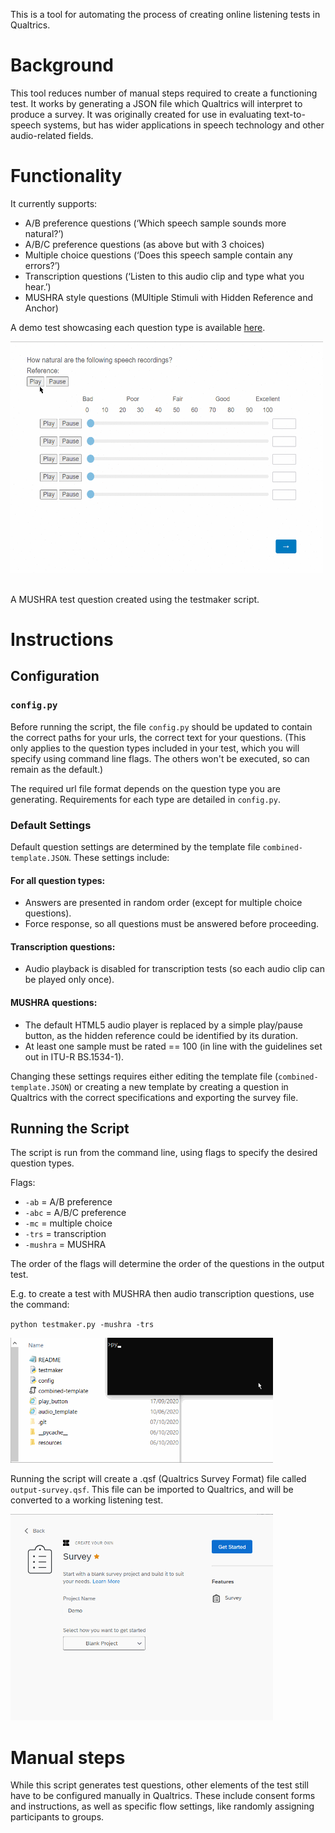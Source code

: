 This is a tool for automating the process of creating online listening tests in Qualtrics.

# Background
This tool reduces number of manual steps required to create a functioning test. It works by generating a JSON file which Qualtrics will interpret to  produce a survey. It was originally created for use in evaluating text-to-speech systems, but has wider applications in speech technology and other audio-related fields.

# Functionality

It currently supports:
- A/B preference questions (‘Which speech sample sounds more natural?’)
- A/B/C preference questions (as above but with 3 choices)
- Multiple choice questions (‘Does this speech sample contain any errors?’)
- Transcription questions (‘Listen to this audio clip and type what you hear.’)
- MUSHRA style questions (MUltiple Stimuli with Hidden Reference and Anchor)

A demo test showcasing each question type is available [here](https://edinburghinformatics.eu.qualtrics.com/jfe/form/SV_01EWlEINsQDssVD).

<img src="https://raw.githubusercontent.com/evelyndjwilliams/readme-gifs/main/finished-testmaker.gif" width="500" height="370">


<br>A MUSHRA test question created using the testmaker script.

# Instructions
## Configuration

### `config.py`
Before running the script, the file `config.py` should be updated to contain the correct paths for your urls, the correct text for your questions.
(This only applies to the question types included in your test, which you will specify using command line flags. The others won't be executed, so can remain as the default.)

The required url file format depends on the question type you are generating. Requirements for each type are detailed in `config.py`.

### Default Settings
Default question settings are determined by the template file `combined-template.JSON`. These settings include:

#### For all question types:
- Answers are presented in random order (except for multiple choice questions).
- Force response, so all questions must be answered before proceeding.

#### Transcription questions:
- Audio playback is disabled for transcription tests (so each audio clip can be played only once).

#### MUSHRA questions:
- The default HTML5 audio player is replaced by a simple play/pause button, as the hidden reference could be identified by its duration.
- At least one sample must be rated == 100 (in line with the guidelines set out in ITU-R BS.1534-1).

Changing these settings requires either editing the template file (`combined-template.JSON`) or creating a new template by creating a question in Qualtrics with the correct specifications and exporting the survey file.


## Running the Script

The script is run from the command line, using flags to specify the desired question types.

Flags:
- `-ab` = A/B preference
- `-abc` = A/B/C preference
- `-mc` = multiple choice
- `-trs` = transcription
- `-mushra` = MUSHRA

The order of the flags will determine the order of the questions in the output test.

E.g. to create a test with MUSHRA then audio transcription questions, use the command:

`python testmaker.py -mushra -trs`

<img src="https://raw.githubusercontent.com/evelyndjwilliams/readme-gifs/main/run-testmaker.gif" width="420" height="200">

<br>

Running the script will create a .qsf (Qualtrics Survey Format) file called `output-survey.qsf`.
This file can be imported to Qualtrics, and will be converted to a working listening test.

<img src="https://raw.githubusercontent.com/evelyndjwilliams/readme-gifs/main/import-testmaker.gif" width="420" height="330">



# Manual steps

While this script generates test questions, other elements of the test still have to be configured manually in Qualtrics. These include consent forms and instructions, as well as specific flow settings, like randomly assigning participants to groups.
